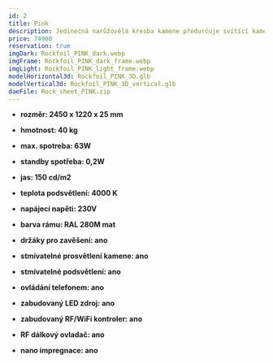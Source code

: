 ```yaml
---
id: 2
title: Pink
description: Jedinečná narůžovělá kresba kamene předurčuje svítící kamennou desku PINK k osvětlení tmavých, ale i světlých prostor, kde je její svit výrazný i za denního světla. 
price: 74900
reservation: true
imgDark: Rockfoil_PINK_dark.webp
imgFrame: Rockfoil_PINK_dark_frame.webp
imgLight: Rockfoil_PINK_light_frame.webp
modelHorizontal3d: Rockfoil_PINK_3D.glb
modelVertical3d: Rockfoil_PINK_3D_vertical.glb
daeFile: Rock_sheet_PINK.zip
---
```

- **rozměr: 2450 x 1220 x 25 mm**
- **hmotnost: 40 kg**
- **max. spotreba: 63W**
- **standby spotřeba: 0,2W**
- **jas: 150 cd/m2**
- **teplota podsvětlení: 4000 K**
- **napájecí napěti: 230V**
- **barva rámu: RAL 280M mat**

- **držáky pro zavěšení: ano**
- **stmívatelné prosvětlení kamene: ano**
- **stmívatelné podsvětlení: ano**
- **ovládání telefonem: ano**
- **zabudovaný LED zdroj: ano**
- **zabudovaný RF/WiFi kontroler: ano**
- **RF dálkový ovladač: ano**
- **nano impregnace: ano**